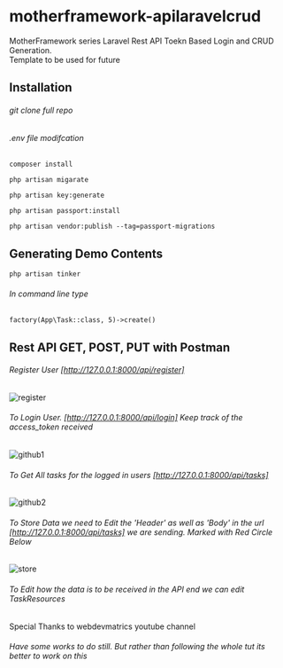 # motherframework-apilaravelcrud
MotherFramework series Laravel Rest API Toekn Based Login and CRUD Generation. <br/> 
Template to be used for future

## Installation

###### git clone full repo 
###### .env file modifcation

```
composer install
```

```
php artisan migarate
```

```
php artisan key:generate
```

```
php artisan passport:install 
```

```
php artisan vendor:publish --tag=passport-migrations
```

## Generating Demo Contents

```
php artisan tinker
```
###### In command line type  

```
factory(App\Task::class, 5)->create()
```
## Rest API GET, POST, PUT with Postman

###### Register User [http://127.0.0.1:8000/api/register]

![register](https://user-images.githubusercontent.com/25128254/65382814-583ae680-dd2e-11e9-9575-e05f75a3f198.png)

###### To Login User. [http://127.0.0.1:8000/api/login] Keep track of the access_token received

![github1](https://user-images.githubusercontent.com/25128254/65382751-62a8b080-dd2d-11e9-9ae8-7ee1a9e8a65a.png)

###### To Get All tasks for the logged in users [http://127.0.0.1:8000/api/tasks]

![github2](https://user-images.githubusercontent.com/25128254/65382778-c4691a80-dd2d-11e9-815b-51034fd7e58a.png)

###### To Store Data we need to Edit the 'Header' as well as 'Body' in the url [http://127.0.0.1:8000/api/tasks] we are sending. Marked with Red Circle Below 

![store](https://user-images.githubusercontent.com/25128254/65383304-5e809100-dd35-11e9-812c-cacddcc4416a.png)

###### To Edit how the data is to be received in the API end we can edit TaskResources



Special Thanks to webdevmatrics youtube channel





###### Have some works to do still. But rather than following the whole tut its better to work on this <br/>

